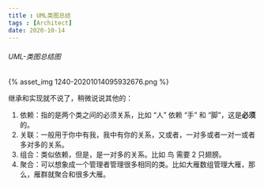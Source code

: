 ```yaml
---
title : UML类图总结
tags : [Architect]
date: 2020-10-14
---
```


###### UML-类图总结图



{% asset_img 1240-20201014095932676.png %}



继承和实现就不说了，稍微说说其他的：

1. 依赖：指的是两个类之间的必须关系，比如 “人” 依赖 “手” 和 “脚”，这是**必须**的。
2. 关联：一般用于你中有我，我中有你的关系，又或者，一对多或者一对一或者多对多的关系。
3. 组合：类似依赖，但是，是一对多的关系。比如 鸟 需要 2 只翅膀。
4. 聚合：可以想象成一个管理者管理很多相同的类。比如大雁数组管理大雁，那么，雁群就聚合和很多大雁。
